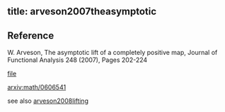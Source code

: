 title: arveson2007theasymptotic 
---

## Reference

W. Arveson, The asymptotic lift of a completely positive map, Journal of Functional Analysis 248 (2007), Pages 202-224

[file](arveson2007theasymptotic/file.pdf)

[arxiv:math/0606541](https://arxiv.org/abs/math/0606541)



see also [arveson2008lifting](arveson2008lifting)



